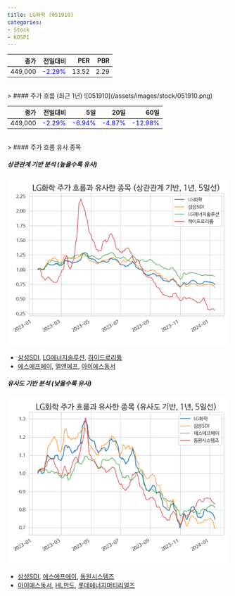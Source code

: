 ```yaml
---
title: LG화학 (051910)
categories:
- Stock
- KOSPI
---
```


|종가|전일대비|PER|PBR|
|---:|-------:|--:|---:|
|449,000|<span style="color: blue">-2.29%</span>|13.52|2.29|

<!-- more -->
<br>
> #### 주가 흐름 (최근 1년)
![051910](/assets/images/stock/051910.png)

|종가|전일대비|5일|20일|60일|
|---:|-------:|--:|---:|---:|
|449,000|<span style="color: blue">-2.29%</span>|<span style="color: blue">-6.94%</span>|<span style="color: blue">-4.87%</span>|<span style="color: blue">-12.98%</span>|

<br>
> #### 주가 흐름 유사 종목

##### 상관관계 기반 분석 (높을수록 유사)
![051910](/assets/images/stock/051910_corr.png)
- [삼성SDI](/006400/), [LG에너지솔루션](/373220/), [하이드로리튬](/101670/)
- [에스에프에이](/056190/), [엘앤에프](/066970/), [아이에스동서](/010780/)

##### 유사도 기반 분석 (낮을수록 유사)	
![051910](/assets/images/stock/051910_sim.png)
- [삼성SDI](/006400/), [에스에프에이](/056190/), [동원시스템즈](/014820/)
- [아이에스동서](/010780/), [HL만도](/204320/), [롯데에너지머티리얼즈](/020150/)